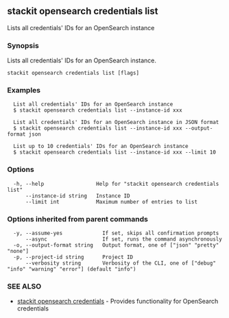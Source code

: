 ## stackit opensearch credentials list

Lists all credentials' IDs for an OpenSearch instance

### Synopsis

Lists all credentials' IDs for an OpenSearch instance.

```
stackit opensearch credentials list [flags]
```

### Examples

```
  List all credentials' IDs for an OpenSearch instance
  $ stackit opensearch credentials list --instance-id xxx

  List all credentials' IDs for an OpenSearch instance in JSON format
  $ stackit opensearch credentials list --instance-id xxx --output-format json

  List up to 10 credentials' IDs for an OpenSearch instance
  $ stackit opensearch credentials list --instance-id xxx --limit 10
```

### Options

```
  -h, --help                 Help for "stackit opensearch credentials list"
      --instance-id string   Instance ID
      --limit int            Maximum number of entries to list
```

### Options inherited from parent commands

```
  -y, --assume-yes             If set, skips all confirmation prompts
      --async                  If set, runs the command asynchronously
  -o, --output-format string   Output format, one of ["json" "pretty" "none"]
  -p, --project-id string      Project ID
      --verbosity string       Verbosity of the CLI, one of ["debug" "info" "warning" "error"] (default "info")
```

### SEE ALSO

* [stackit opensearch credentials](./stackit_opensearch_credentials.md)	 - Provides functionality for OpenSearch credentials

